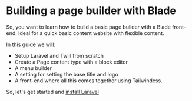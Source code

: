 # Building a page builder with Blade

So, you want to learn how to build a basic page builder with a Blade front-end. Ideal for a quick basic content website
with flexible content.

In this guide we will:

- Setup Laravel and Twill from scratch
- Create a Page content type with a block editor
- A menu builder
- A setting for setting the base title and logo
- A front-end where all this comes together using Tailwindcss.

So, let's get started and [install Laravel](./2_installing-laravel.md)
